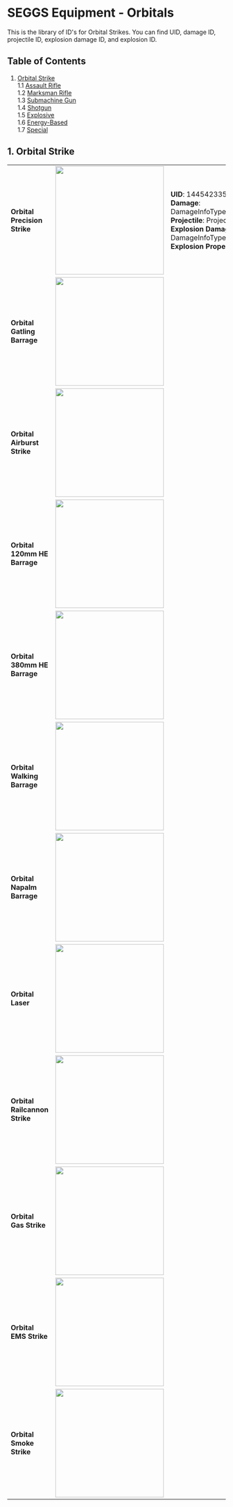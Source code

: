 # SEGGS Equipment - Orbitals 
This is the library of ID's for Orbital Strikes. 
You can find UID, damage ID, projectile ID, explosion damage ID, and explosion ID. 

## Table of Contents
1. [Orbital Strike](#1-orbital-strike)  
  1.1 [Assault Rifle](#assault-rifle) <br/>
  1.2 [Marksman Rifle](#marksman-rifle) <br/>
  1.3 [Submachine Gun](#submachine-gun) <br/>
  1.4 [Shotgun](#shotgun) <br/>
  1.5 [Explosive](#explosive) <br/>
  1.6 [Energy-Based](#energy-based) <br/>
  1.7 [Special](#special) <br/>

## 1. Orbital Strike

|   |   |   |
-- | -- | :-
**Orbital Precision Strike** | <img src="https://helldivers.wiki.gg/images/2/2a/Orbital_Precision_Strike_Stratagem_Icon.png?561f51" width="250"> | **UID**: 14454233564159978284<br/>**Damage**: DamageInfoType_Projectile_Orbital_Cannon_380MM_HE<br/>**Projectile**: ProjectileType_Orbital_Precision_Strike<br/>**Explosion Damage**: DamageInfoType_Explosion_Projectile_OrbitalBarrage<br/>**Explosion Properties**: ExplosionType_PrecisionStrike
**Orbital Gatling Barrage** | <img src="https://helldivers.wiki.gg/images/f/f6/Orbital_Gatling_Barrage_Stratagem_Icon.png?17a44b" width="250"> | 
**Orbital Airburst Strike** | <img src="https://helldivers.wiki.gg/images/2/28/Orbital_Airburst_Strike_Stratagem_Icon.png?d48d6a" width="250"> | 
**Orbital 120mm HE Barrage** | <img src="https://helldivers.wiki.gg/images/4/40/Orbital_120mm_HE_Barrage_Stratagem_Icon.png?e120a8" width="250"> | 
**Orbital 380mm HE Barrage** | <img src="https://helldivers.wiki.gg/images/1/12/Orbital_380mm_HE_Barrage_Stratagem_Icon.png?7ed57e" width="250"> | 
**Orbital Walking Barrage** | <img src="https://helldivers.wiki.gg/images/5/53/Orbital_Walking_Barrage_Stratagem_Icon.png?c596dd" width="250"> | 
**Orbital Napalm Barrage** | <img src="https://helldivers.wiki.gg/images/9/97/Orbital_Napalm_Barrage_Stratagem_Icon.png?e6fc05" width="250"> | 
**Orbital Laser** | <img src="https://helldivers.wiki.gg/images/d/d8/Orbital_Laser_Stratagem_Icon.png?4dbbd2" width="250"> | 
**Orbital Railcannon Strike** | <img src="https://helldivers.wiki.gg/images/6/6f/Orbital_Railcannon_Strike_Stratagem_Icon.png?e99667" width="250"> | 
**Orbital Gas Strike** | <img src="https://helldivers.wiki.gg/images/c/cd/Orbital_Gas_Strike_Stratagem_Icon.png?5d9ba4" width="250"> | 
**Orbital EMS Strike** | <img src="https://helldivers.wiki.gg/images/1/16/Orbital_EMS_Strike_Stratagem_Icon.png?77534f" width="250"> | 
**Orbital Smoke Strike** | <img src="https://helldivers.wiki.gg/images/b/bc/Orbital_Smoke_Strike_Stratagem_Icon.png?a063f8" width="250"> | 
